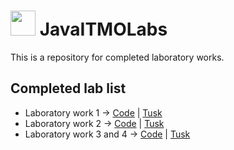 # <img src="https://cdn.discordapp.com/attachments/889867107846750281/1017803714016325732/free-icon-java-226777.png" width="40" height="40"/> JavaITMOLabs

This is a repository for completed laboratory works.

## Completed lab list

- Laboratory work 1 -> [Code](/Lab1/Lab1.java) | [Tusk](/Lab1/Lab1.md)
- Laboratory work 2 -> [Code](/Lab2/) | [Tusk](/Lab2/Lab2.md)
- Laboratory work 3 and 4 -> [Code](/Lab3_4/) | [Tusk](/Lab3_4/Lab3.md)

